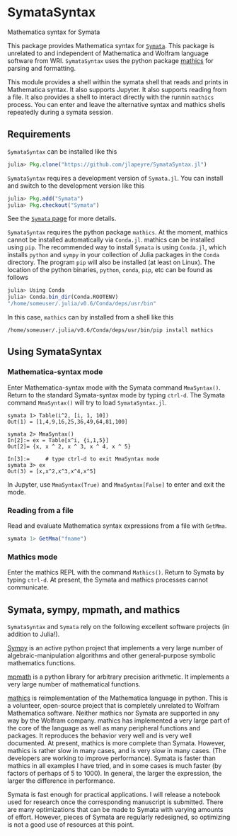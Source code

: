 # SymataSyntax

Mathematica syntax for Symata

<!-- [![Build Status](https://travis-ci.org/jlapeyre/SymataSyntax.jl.svg?branch=master)](https://travis-ci.org/jlapeyre/SymataSyntax.jl) -->

<!-- [![Coverage Status](https://coveralls.io/repos/jlapeyre/SymataSyntax.jl/badge.svg?branch=master&service=github)](https://coveralls.io/github/jlapeyre/SymataSyntax.jl?branch=master) -->

<!-- [![codecov.io](http://codecov.io/github/jlapeyre/SymataSyntax.jl/coverage.svg?branch=master)](http://codecov.io/github/jlapeyre/SymataSyntax.jl?branch=master) -->

This package provides Mathematica syntax for [`Symata`](https://github.com/jlapeyre/Symata.jl). This package is unrelated to and independent of
Mathematica and Wolfram language software from WRI. `SymataSyntax` uses the python package [mathics](http://www.mathics.org) for parsing and
formatting.

This module provides a shell within the symata shell that reads and prints in Mathematica syntax. It also supports Jupyter. It also supports
reading from a file. It also provides a shell to interact directly with the runnin `mathics` process. You can enter and leave the alternative
syntax and mathics shells repeatedly during a symata session.

## Requirements

`SymataSyntax` can be installed like this

```julia
julia> Pkg.clone("https://github.com/jlapeyre/SymataSyntax.jl")
```

`SymataSyntax` requires a development version of `Symata.jl`. You can install and switch to the development version like this

```julia
julia> Pkg.add("Symata")
julia> Pkg.checkout("Symata")
```

See the [`Symata` page](https://github.com/jlapeyre/Symata.jl) for more details.

`SymataSyntax`  requires the python package `mathics`. 
At the moment, mathics cannot be installed automatically via `Conda.jl`. mathics can be installed using `pip`.
The recommended way to install `Symata` is using `Conda.jl`, which installs `python` and `sympy` in your collection of Julia packages in the `Conda` directory.
The program `pip` will also be installed (at least on Linux). The location of the python binaries, `python`, `conda`, `pip`, etc can be found as follows

```julia
julia> Using Conda
julia> Conda.bin_dir(Conda.ROOTENV)
"/home/someuser/.julia/v0.6/Conda/deps/usr/bin"
```

In this case, `mathics` can by installed from a shell like this

```
/home/someuser/.julia/v0.6/Conda/deps/usr/bin/pip install mathics
```

## Using SymataSyntax

### Mathematica-syntax mode

Enter Mathematica-syntax mode with the Symata command `MmaSyntax()`. Return to the standard Symata-syntax mode by typing `ctrl-d`.
The Symata command `MmaSyntax()` will try to load `SymataSyntax.jl`.

```
symata 1> Table(i^2, [i, 1, 10])
Out(1) = [1,4,9,16,25,36,49,64,81,100]

symata 2> MmaSyntax()
In[2]:= ex = Table[x^i, {i,1,5}]
Out[2]= {x, x ^ 2, x ^ 3, x ^ 4, x ^ 5}

In[3]:=     # type ctrl-d to exit MmaSyntax mode
symata 3> ex
Out(3) = [x,x^2,x^3,x^4,x^5]
```

In Jupyter, use `MmaSyntax(True)` and `MmaSyntax[False]` to enter and exit the mode.

### Reading from a file

Read and evaluate Mathematica syntax expressions from a file with `GetMma`.

```julia
symata 1> GetMma("fname")
```

### Mathics mode

Enter the mathics REPL with the command `Mathics()`. Return to Symata by typing `ctrl-d`.
At present, the Symata and mathics processes cannot communicate.


## Symata, sympy, mpmath, and mathics

`SymataSyntax` and `Symata` rely on the following excellent software projects (in addition to Julia!).

[Sympy](http://www.sympy.org/en/index.html) is an active python project that implements a very large number of algebraic-manipulation algorithms
and other general-purpose symbolic mathematics functions.

[mpmath](http://mpmath.org/) is a python library for arbitrary precision arithmetic. It implements a very large number of mathematical functions.

[mathics](http://www.mathics.org) is reimplementation of the Mathematica language in python. This is a volunteer, open-source project that
is completely unrelated to Wolfram Mathematica software. Neither mathics nor Symata are supported in any way by the Wolfram company. mathics
has implemented a very large part of the core of the language as well as many peripheral functions and packages. It reproduces the behavior very
well and is very well documented. At present, mathics is more complete than
Symata. However, mathics is rather slow in many cases, and is very slow in many cases. (The developers are working to improve performance).
Symata is faster than mathics in all examples I have tried, and in some cases is much faster (by factors of perhaps of 5 to 1000). In general, the larger
the expression, the larger the difference in performance.

Symata is fast enough for practical applications. I will release a notebook used for research once the corresponding manuscript is submitted.
There are many optimizations that can be made to Symata with varying amounts of effort. However, pieces of Symata are regularly redesigned,
so optimizing is not a good use of resources at this point.

<!--  LocalWords:  SymataSyntax Mathematica Symata codecov io WRI jl
 -->
<!--  LocalWords:  mathics julia Conda sympy conda dir ROOTENV ctrl
 -->
<!--  LocalWords:  symata mpmath reimplementation
 -->
